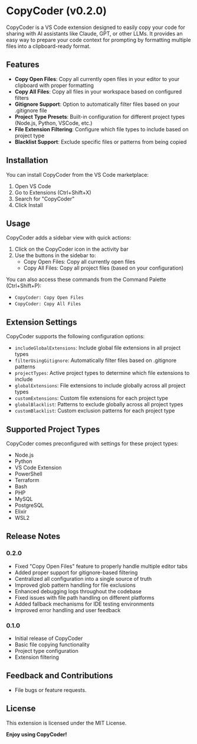 # CopyCoder (v0.2.0)

CopyCoder is a VS Code extension designed to easily copy your code for sharing with AI assistants like Claude, GPT, or other LLMs. It provides an easy way to prepare your code context for prompting by formatting multiple files into a clipboard-ready format.

## Features

- **Copy Open Files**: Copy all currently open files in your editor to your clipboard with proper formatting
- **Copy All Files**: Copy all files in your workspace based on configured filters
- **Gitignore Support**: Option to automatically filter files based on your .gitignore file
- **Project Type Presets**: Built-in configuration for different project types (Node.js, Python, VSCode, etc.)
- **File Extension Filtering**: Configure which file types to include based on project type
- **Blacklist Support**: Exclude specific files or patterns from being copied

## Installation

You can install CopyCoder from the VS Code marketplace:

1. Open VS Code
2. Go to Extensions (Ctrl+Shift+X)
3. Search for "CopyCoder"
4. Click Install

## Usage

CopyCoder adds a sidebar view with quick actions:

1. Click on the CopyCoder icon in the activity bar
2. Use the buttons in the sidebar to:
   - Copy Open Files: Copy all currently open files
   - Copy All Files: Copy all project files (based on your configuration)

You can also access these commands from the Command Palette (Ctrl+Shift+P):
- `CopyCoder: Copy Open Files`
- `CopyCoder: Copy All Files`

## Extension Settings

CopyCoder supports the following configuration options:

- `includeGlobalExtensions`: Include global file extensions in all project types
- `filterUsingGitignore`: Automatically filter files based on .gitignore patterns
- `projectTypes`: Active project types to determine which file extensions to include
- `globalExtensions`: File extensions to include globally across all project types
- `customExtensions`: Custom file extensions for each project type
- `globalBlacklist`: Patterns to exclude globally across all project types
- `customBlacklist`: Custom exclusion patterns for each project type

## Supported Project Types

CopyCoder comes preconfigured with settings for these project types:
- Node.js
- Python
- VS Code Extension
- PowerShell
- Terraform
- Bash
- PHP
- MySQL
- PostgreSQL
- Elixir
- WSL2

## Release Notes

### 0.2.0

- Fixed "Copy Open Files" feature to properly handle multiple editor tabs
- Added proper support for gitignore-based filtering
- Centralized all configuration into a single source of truth
- Improved glob pattern handling for file exclusions
- Enhanced debugging logs throughout the codebase
- Fixed issues with file path handling on different platforms
- Added fallback mechanisms for IDE testing environments
- Improved error handling and user feedback

### 0.1.0

- Initial release of CopyCoder
- Basic file copying functionality
- Project type configuration
- Extension filtering

## Feedback and Contributions

- File bugs or feature requests.

## License

This extension is licensed under the MIT License.

**Enjoy using CopyCoder!**
